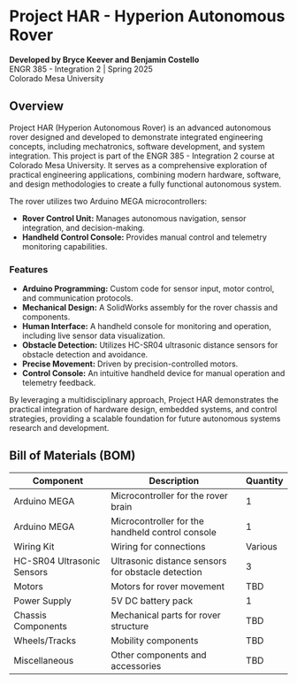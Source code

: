 # Project HAR - Hyperion Autonomous Rover

**Developed by Bryce Keever and Benjamin Costello**  
ENGR 385 - Integration 2 | Spring 2025  
Colorado Mesa University  

## Overview

Project HAR (Hyperion Autonomous Rover) is an advanced autonomous rover designed and developed to demonstrate integrated engineering concepts, including mechatronics, software development, and system integration. This project is part of the ENGR 385 - Integration 2 course at Colorado Mesa University. It serves as a comprehensive exploration of practical engineering applications, combining modern hardware, software, and design methodologies to create a fully functional autonomous system.

The rover utilizes two Arduino MEGA microcontrollers:
- **Rover Control Unit:** Manages autonomous navigation, sensor integration, and decision-making.
- **Handheld Control Console:** Provides manual control and telemetry monitoring capabilities.

### Features
- **Arduino Programming:** Custom code for sensor input, motor control, and communication protocols.
- **Mechanical Design:** A SolidWorks assembly for the rover chassis and components.
- **Human Interface:** A handheld console for monitoring and operation, including live sensor data visualization.
- **Obstacle Detection:** Utilizes HC-SR04 ultrasonic distance sensors for obstacle detection and avoidance.
- **Precise Movement:** Driven by precision-controlled motors.
- **Control Console:** An intuitive handheld device for manual operation and telemetry feedback.

By leveraging a multidisciplinary approach, Project HAR demonstrates the practical integration of hardware design, embedded systems, and control strategies, providing a scalable foundation for future autonomous systems research and development.

## Bill of Materials (BOM)
| **Component**          | **Description**                                        | **Quantity** |
|-------------------------|--------------------------------------------------------|--------------|
| Arduino MEGA           | Microcontroller for the rover brain                   | 1            |
| Arduino MEGA           | Microcontroller for the handheld control console      | 1            |
| Wiring Kit             | Wiring for connections                                | Various      |
| HC-SR04 Ultrasonic Sensors | Ultrasonic distance sensors for obstacle detection | 3          |
| Motors                 | Motors for rover movement                             | TBD          |
| Power Supply           | 5V DC battery pack                                    | 1            |
| Chassis Components     | Mechanical parts for rover structure                  | TBD          |
| Wheels/Tracks          | Mobility components                                   | TBD          |
| Miscellaneous          | Other components and accessories                      | TBD          |
